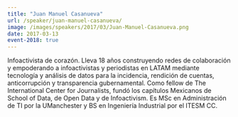 ```yaml
---
title: "Juan Manuel Casanueva"
url: /speaker/juan-manuel-casanueva/
image: /images/speakers/2017/03/Juan-Manuel-Casanueva.png
date: 2017-03-13
event-2018: true
---
```


Infoactivista de corazón. Lleva 18 años construyendo redes de colaboración y empoderando a infoactivistas y periodistas en LATAM mediante tecnología y análisis de datos para la incidencia, rendición de cuentas, anticorrupción y transparencia gubernamental. Como fellow de The International Center for Journalists, fundó los capítulos Mexicanos de School of Data, de Open Data y de Infoactivism. Es MSc en Administración de TI por la UManchester y BS en Ingeniería Industrial por el ITESM CC.